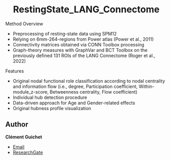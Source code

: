 <h1 align="center">RestingState_LANG_Connectome</h1>

Method Overview

- Preprocessing of resting-state data using SPM12
- Relying on 6mm-264-regions from Power atlas (Power et al., 2011)
- Connectivity matrices obtained via CONN Toolbox processing
- Graph-theory measures with GraphVar and BCT Toolbox on the previously defined 131 ROIs of the LANG Connectome (Roger et al., 2022)

Features

- Original nodal functional role classification according to nodal centrality and information flow
(i.e., degree, Participation coefficient, Within-module_z-score, Betweenness centrality, Flow coefficient)
- Individual hub detection procedure
- Data-driven approach for Age and Gender-related effects
- Original hubness profile visualization
 
## Author
**Clément Guichet**
- [Email](mailto:Clement.Guichet@univ-grenoble-alpes.fr?subject=Hi% "Hi!")
- [ResearchGate](https://www.researchgate.net/profile/Clement-Guichet)
